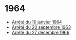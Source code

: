 # 1964

- [Arrêté du 10 janvier 1964](arrete-du-10-janvier-1964)
- [Arrêté du 20 septembre 1963](arrete-du-20-septembre-1963)
- [Arrêté du 27 décembre 1966](arrete-du-27-decembre-1966)
